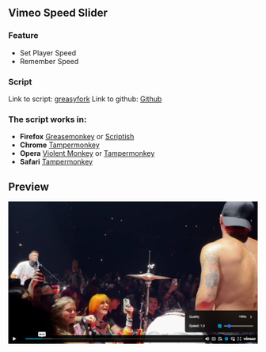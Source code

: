 ## Vimeo Speed Slider

### Feature

- Set Player Speed
- Remember Speed

### Script

Link to script: [greasyfork](https://greasyfork.org/pl/scripts/25525-vimeo-speed-slider)
Link to github: [Github](https://github.com/anwaro/GreasyForkApp/apps/vimeo-speed-slider)

### The script works in:

- **Firefox** [Greasemonkey](https://addons.mozilla.org/pl/firefox/addon/greasemonkey/) or [Scriptish](https://addons.mozilla.org/pl/firefox/addon/scriptish/)
- **Chrome** [Tampermonkey](https://chrome.google.com/webstore/detail/tampermonkey/dhdgffkkebhmkfjojejmpbldmpobfkfo)
- **Opera** [Violent Monkey](https://addons.opera.com/en/extensions/details/violent-monkey/) or [Tampermonkey](https://addons.opera.com/pl/extensions/details/tampermonkey-beta/?display=en)
- **Safari** [Tampermonkey](https://tampermonkey.net/)

## Preview

![Preview](https://raw.githubusercontent.com/anwaro/GreasyForkApp/main/github/vimeo-speed-slider/vimeo.png)
